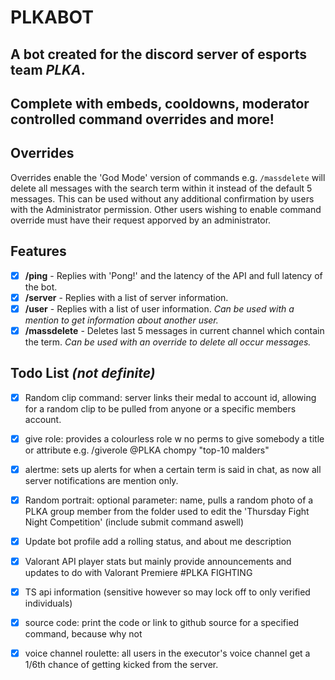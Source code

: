 # PLKABOT
## A bot created for the discord server of esports team *PLKA*. 
## Complete with embeds, cooldowns, moderator controlled command overrides and more!

## __Overrides__
Overrides enable the 'God Mode' version of commands e.g. `/massdelete` will delete all messages with the search term within it instead of the default 5 messages. 
This can be used without any additional confirmation by users with the Administrator permission.
Other users wishing to enable command override must have their request apporved by an administrator.

## __Features__
 - [x] **/ping** - Replies with 'Pong!' and the latency of the API and full latency of the bot.
 - [x] **/server** - Replies with a list of server information.
 - [x] **/user** - Replies with a list of user information. *Can be used with a mention to get information about another user.*
 - [x] **/massdelete** - Deletes last 5 messages in current channel which contain the term. *Can be used with an override to delete all occur messages.*  

## __Todo List__ *(not definite)*
- [x] Random clip command: server links their medal to account id, allowing for a random clip to be pulled from anyone or a specific members account.
- [x] give role: provides a colourless role w no perms to give somebody a title or attribute e.g. /giverole @PLKA chompy "top-10 malders"
- [x] alertme: sets up alerts for when a certain term is said in chat, as now all server notifications are mention only.
- [x] Random portrait: optional parameter: name, pulls a random photo of a PLKA group member from the folder used to edit the 'Thursday Fight Night Competition' (include submit command aswell)
- [x] Update bot profile add a rolling status, and about me description
- [x] Valorant API player stats but mainly provide announcements and updates to do with Valorant Premiere #PLKA FIGHTING
- [x] TS api information (sensitive however so may lock off to only verified individuals)
- [x] source code: print the code or link to github source for a specified command, because why not 
- [x] voice channel roulette: all users in the executor's voice channel get a 1/6th chance of getting kicked from the server.


